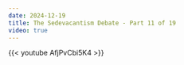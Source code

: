 ```yaml
---
date: 2024-12-19
title: The Sedevacantism Debate - Part 11 of 19
video: true
---
```



{{< youtube AfjPvCbi5K4 >}}
